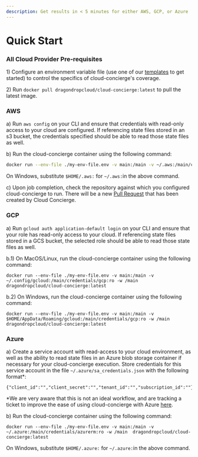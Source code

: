 ```yaml
---
description: Get results in < 5 minutes for either AWS, GCP, or Azure
---
```


# Quick Start

### All Cloud Provider Pre-requisites

1\) Configure an environment variable file (use one of our [templates](https://github.com/dragondrop-cloud/cloud-concierge/tree/dev/examples/environments/) to get started) to control the specifics of cloud-concierge's coverage.

2\) Run `docker pull dragondropcloud/cloud-concierge:latest` to pull the latest image.

### AWS

a) Run `aws config` on your CLI and ensure that credentials with read-only access to your cloud are configured. If referencing state files stored in an s3 bucket, the credentials specified should be able to read those state files as well.    &#x20;

b) Run the cloud-concierge container using the following command:

```bash
docker run --env-file ./my-env-file.env -v main:/main -v ~/.aws:/main/credentials/aws:ro -w /main  dragondropcloud/cloud-concierge:latest
```

On Windows, substitute `$HOME/.aws:` for `~/.aws:`in the above command.

c) Upon job completion, check the repository against which you configured cloud-concierge to run. There will be a new [Pull Request](how-it-works/pull-request-output.md) that has been created by Cloud Concierge.

### GCP

a) Run `gcloud auth application-default login` on your CLI and ensure that your role has read-only access to your cloud. If referencing state files stored in a GCS bucket, the selected role should be able to read those state files as well.

b.1) On MacOS/Linux, run the cloud-concierge container using the following command:

```
docker run --env-file ./my-env-file.env -v main:/main -v ~/.config/gcloud:/main/credentials/gcp:ro -w /main  dragondropcloud/cloud-concierge:latest
```

b.2) On Windows, run the cloud-concierge container using the following command:

```
docker run --env-file ./my-env-file.env -v main:/main -v $HOME/AppData/Roaming/gcloud:/main/credentials/gcp:ro -w /main  dragondropcloud/cloud-concierge:latest
```

### Azure

a) Create a service account with read-access to your cloud environment, as well as the ability to read state files in an Azure blob storage container if necessary for your cloud-concierge execution. Store credentials for this service account in the file `~/.azure/sa_credentials.json` with the following format\*:

```
{"client_id":"","client_secret":"","tenant_id":"","subscription_id":""}
```

\*We are very aware that this is not an ideal workflow, and are tracking a ticket to improve the ease of using cloud-concierge with Azure [here](https://github.com/dragondrop-cloud/cloud-concierge/issues/41).

b) Run the cloud-concierge container using the following command:

```
docker run --env-file ./my-env-file.env -v main:/main -v ~/.azure:/main/credentials/azurerm:ro -w /main  dragondropcloud/cloud-concierge:latest
```

On Windows, substitute `$HOME/.azure:` for `~/.azure:`in the above command.
